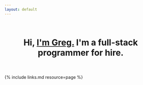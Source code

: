 ```yaml
---
layout: default
---
```


<header>
  <nav>&nbsp;</nav>

  <h1>Hi, <a href="/me">I'm Greg.</a> I'm a full-stack programmer for hire.</h1>
</header>

<section markdown="1">
{% include links.md resource=page %}
</section>
